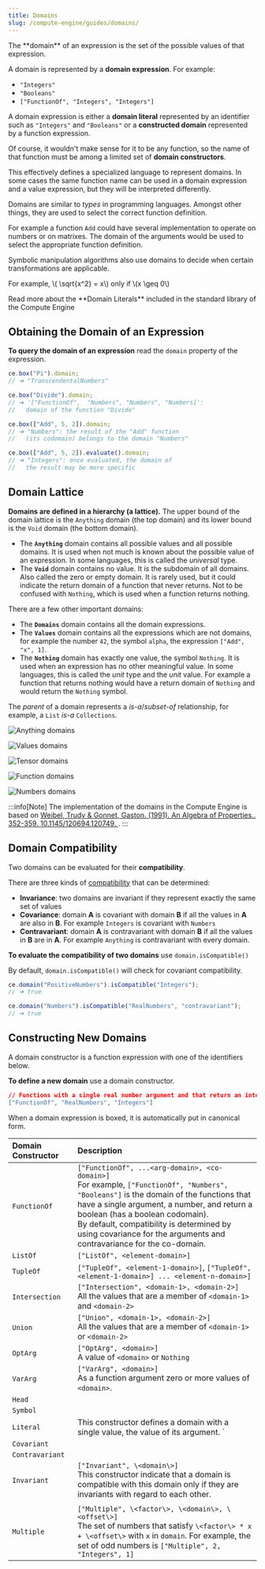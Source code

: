 ```yaml
---
title: Domains
slug: /compute-engine/guides/domains/
---
```


<Intro>
The **domain** of an expression is the set of the possible values of that expression.
</Intro>

A domain is represented by a **domain expression**. For example:

- `"Integers"`
- `"Booleans"`
- `["FunctionOf", "Integers", "Integers"]`

A domain expression is either a **domain literal** represented by an identifier
such as `"Integers"` and `"Booleans"` or a **constructed domain** represented by
a function expression.

Of course, it wouldn't make sense for it to be any function, so the name of that
function must be among a limited set of **domain constructors**.

This effectively defines a specialized language to represent domains. In some
cases the same function name can be used in a domain expression and a value
expression, but they will be interpreted differently.

Domains are similar to _types_ in programming languages. Amongst other things,
they are used to select the correct function definition.

For example a function `Add` could have several implementation to operate on
numbers or on matrixes. The domain of the arguments would be used to select the
appropriate function definition.

Symbolic manipulation algorithms also use domains to decide when certain
transformations are applicable.

For example, \\( \sqrt\{x^2\} = x\\) only if \\(x \geq 0\\)

<ReadMore path="/compute-engine/reference/domains/" > 
Read more about the **Domain Literals** included in the standard library 
of the Compute Engine <Icon name="chevron-right-bold" />
</ReadMore>

<section id='obtaining-the-domain-of-an-expression'>

## Obtaining the Domain of an Expression

**To query the domain of an expression** read the `domain` property of the
expression.

```js
ce.box("Pi").domain;
// ➔ "TranscendentalNumbers"

ce.box("Divide").domain;
// ➔ '["FunctionOf",  "Numbers", "Numbers", "Numbers]':
//   domain of the function "Divide"

ce.box(["Add", 5, 2]).domain;
// ➔ "Numbers": the result of the "Add" function
//   (its codomain) belongs to the domain "Numbers"

ce.box(["Add", 5, 2]).evaluate().domain;
// ➔ "Integers": once evaluated, the domain of
//   the result may be more specific
```

</section>

<section id='domain-lattice'>

## Domain Lattice

**Domains are defined in a hierarchy (a lattice).** The upper bound of the
domain lattice is the `Anything` domain (the top domain) and its lower bound is
the `Void` domain (the bottom domain).

- The **`Anything`** domain contains all possible values and all possible
  domains. It is used when not much is known about the possible value of an
  expression. In some languages, this is called the _universal_ type.
- The **`Void`** domain contains no value. It is the subdomain of all domains.
  Also called the zero or empty domain. It is rarely used, but it could indicate
  the return domain of a function that never returns. Not to be confused with
  `Nothing`, which is used when a function returns nothing.

There are a few other important domains:

- The **`Domains`** domain contains all the domain expressions.
- The **`Values`** domain contains all the expressions which are not domains,  
  for example the number `42`, the symbol `alpha`, the expression
  `["Add", "x", 1]`.
- The **`Nothing`** domain has exactly one value, the symbol `Nothing`. It is
  used when an expression has no other meaningful value. In some languages, this
  is called the _unit_ type and the _unit_ value. For example a function that
  returns nothing would have a return domain of `Nothing` and would return the
  `Nothing` symbol.

The _parent_ of a domain represents a _is-a_/_subset-of_ relationship, for
example, a `List` _is-a_ `Collections`.

![Anything domains](assets/domains.001.jpeg "The top-level domains")

![Values domains](assets/domains.002.jpeg "The Values sub-domains")

![Tensor domains](assets/domains.003.jpeg "The Tensor sub-domains")

![Function domains](assets/domains.004.jpeg "The Functions sub-domains")

![Numbers domains](assets/domains.005.jpeg "The Numbers sub-domains")

:::info[Note]
The implementation of the domains in the Compute Engine is based on
[Weibel, Trudy & Gonnet, Gaston. (1991). An Algebra of Properties.. 352-359. 10.1145/120694.120749. ](https://www.researchgate.net/publication/.221564157_An_Algebra_of_Properties).
:::

</section>

<section id='domain-compatibility'>

## Domain Compatibility

Two domains can be evaluated for their **compatibility**.

There are three kinds of
[compatibility](<https://en.wikipedia.org/wiki/Covariance_and_contravariance_(computer_science)>)
that can be determined:

- **Invariance**: two domains are invariant if they represent exactly the same
  set of values
- **Covariance**: domain **A** is covariant with domain **B** if all the values
  in **A** are also in **B**. For example `Integers` is covariant with `Numbers`
- **Contravariant**: domain **A** is contravariant with domain **B** if all the
  values in **B** are in **A**. For example `Anything` is contravariant with
  every domain.

**To evaluate the compatibility of two domains** use `domain.isCompatible()`

By default, `domain.isCompatible()` will check for covariant compatibility.

```ts
ce.domain("PositiveNumbers").isCompatible("Integers");
// ➔ true

ce.domain("Numbers").isCompatible("RealNumbers", "contravariant");
// ➔ true
```

</section>

## Constructing New Domains

A domain constructor is a function expression with one of the identifiers below.

**To define a new domain** use a domain constructor.

```json example
// Functions with a single real number argument and that return an integer
["FunctionOf", "RealNumbers", "Integers"]
```

When a domain expression is boxed, it is automatically put in canonical form.

<div className="symbols-table first-column-header">

| Domain Constructor | Description                                                                                                                                                                                                                                                                                                                                        |
| :----------------- | :------------------------------------------------------------------------------------------------------------------------------------------------------------------------------------------------------------------------------------------------------------------------------------------------------------------------------------------------- |
| `FunctionOf`        | `["FunctionOf", ...<arg-domain>, <co-domain>]` <br/> For example, `["FunctionOf", "Numbers", "Booleans"]` is the domain of the functions that have a single argument, a number, and return a boolean (has a boolean codomain).<br/>By default, compatibility is determined by using covariance for the arguments and contravariance for the co-domain. |
| `ListOf`             | `["ListOf", <element-domain>]` <br/>                                                                                                                                                                                                                                                                                                                  |
| `TupleOf`            | `["TupleOf", <element-1-domain>]`, `["TupleOf", <element-1-domain>] ... <element-n-domain>]`                                                                                                                                                                                                                                                           |
| `Intersection`     | `["Intersection", <domain-1>, <domain-2>]` <br/> All the values that are a member of `<domain-1>` and `<domain-2>`                                                                                                                                                                                                                                  |
| `Union`            | `["Union", <domain-1>, <domain-2>]` <br/>All the values that are a member of `<domain-1>` or `<domain-2>`                                                                                                                                                                                                                                           |
| `OptArg`            | `["OptArg", <domain>]`<br/> A value of `<domain>` or `Nothing`                                                                                                                                                                                                                                                                                       |
| `VarArg`         | `["VarArg", <domain>]` <br/>As a function argument zero or more values of `<domain>`.                                                                                                                                                                                                                                                              |
| `Head`             |                                                                                                                                                                                                                                                                                                                                                    |
| `Symbol`           |                                                                                                                                                                                                                                                                                                                                                    |
| `Literal`          | This constructor defines a domain with a single value, the value of its argument. `                                                                                                                                                                                                                                                                |
| `Covariant`        |                                                                                                                                                                                                                                                                                                                                                    |
| `Contravariant`    |                                                                                                                                                                                                                                                                                                                                                    |
| `Invariant`        | `["Invariant", \<domain\>]`<br/> This constructor indicate that a domain is compatible with this domain only if they are invariants with regard to each other.                                                                                                                                                                                        |
                                                                                                                                                                |
| `Multiple`         | `["Multiple", \<factor\>, \<domain\>, \<offset\>]` <br/> The set of numbers that satisfy `\<factor\> * x + \<offset\>` with `x` in `domain`. For example, the set of odd numbers is `["Multiple", 2, "Integers", 1]`                                                                                                                                          |

</div>
